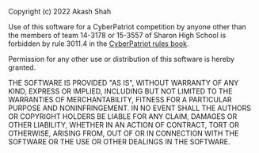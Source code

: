 Copyright (c) 2022 Akash Shah  

Use of this software for a CyberPatriot competition by anyone other than the members of team 14-3178 or 15-3557 of Sharon High School is forbidden by rule 3011.4 in the [CyberPatriot rules book](https://www.uscyberpatriot.org/Documents/Training%20Documents/CP15_XV_RulesBook_Final.pdf).  

Permission for any other use or distribution of this software is hereby granted.  

THE SOFTWARE IS PROVIDED "AS IS", WITHOUT WARRANTY OF ANY KIND, EXPRESS OR
IMPLIED, INCLUDING BUT NOT LIMITED TO THE WARRANTIES OF MERCHANTABILITY,
FITNESS FOR A PARTICULAR PURPOSE AND NONINFRINGEMENT. IN NO EVENT SHALL THE
AUTHORS OR COPYRIGHT HOLDERS BE LIABLE FOR ANY CLAIM, DAMAGES OR OTHER
LIABILITY, WHETHER IN AN ACTION OF CONTRACT, TORT OR OTHERWISE, ARISING FROM,
OUT OF OR IN CONNECTION WITH THE SOFTWARE OR THE USE OR OTHER DEALINGS IN THE
SOFTWARE.